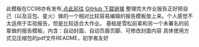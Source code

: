 此模板在CC98亦有发布,[点此前往](https://www.cc98.org/topic/6089698 )
[GitHub 下载链接]()
整理完大作业报告正好把自己（以及豆包、星火）做的一个相对比较容易编辑的报告模板放上来。个人感觉不太适用于实验报告，但是比较适合大作业。
基础是雪松前辈和另一个未署名的前辈做的报告模板，内含：自动封面、自动页眉页脚、可修改封面内容
具体使用方式见压缩包的pdf文件README，初学者友好
